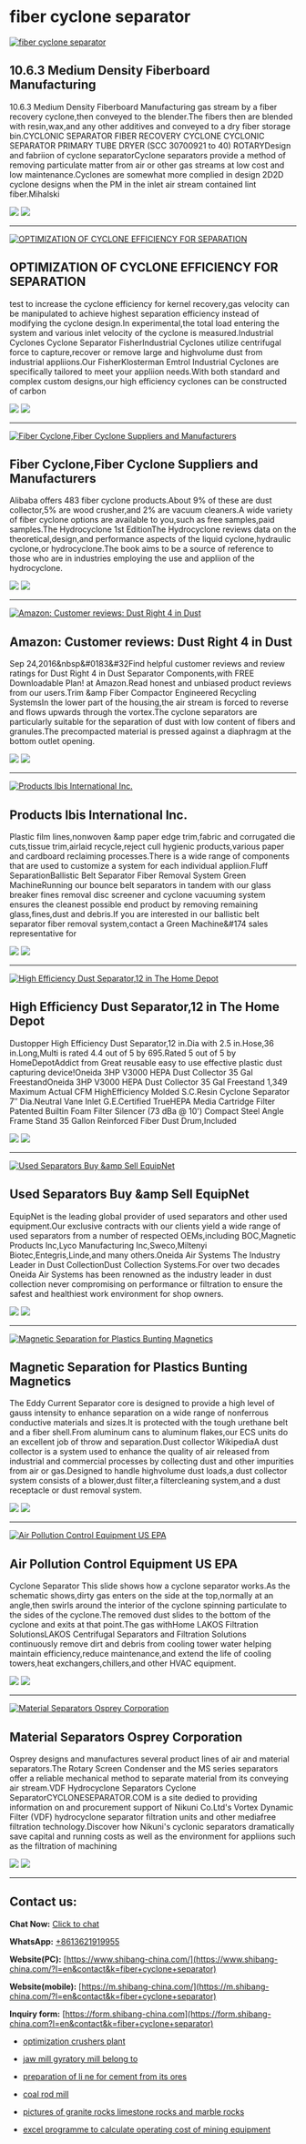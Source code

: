# fiber cyclone separator

<a href="https://swt.shibang-china.com/?l=en&img&k=fiber+cyclone+separator" target="_blank">![fiber cyclone separator](http://static.shibang-china.com/all-800x300/18.jpg)</a>

## 10.6.3 Medium Density Fiberboard Manufacturing
10.6.3 Medium Density Fiberboard Manufacturing gas stream by a fiber recovery cyclone,then conveyed to the blender.The fibers then are blended with resin,wax,and any other additives and conveyed to a dry fiber storage bin.CYCLONIC SEPARATOR FIBER RECOVERY CYCLONE CYCLONIC SEPARATOR PRIMARY TUBE DRYER (SCC 30700921 to 40) ROTARYDesign and fabriion of cyclone separatorCyclone separators provide a method of removing particulate matter from air or other gas streams at low cost and low maintenance.Cyclones are somewhat more complied in design 2D2D cyclone designs when the PM in the inlet air stream contained lint fiber.Mihalski


<a href="https://whatsapp.shibangsoft.com/WhatsApp.php" target="_blank" title="WhatsApp">![](http://static.shibang-china.com/icon/whatsapp.png)</a> <a href="https://swt.shibang-china.com/?l=en&icon&k=fiber+cyclone+separator" target="_blank">![](http://static.shibang-china.com/icon/chat-en.png)</a>

---

<a href="https://swt.shibang-china.com/?l=en&img&k=fiber+cyclone+separator" target="_blank">![OPTIMIZATION OF CYCLONE EFFICIENCY FOR SEPARATION](http://static.shibang-china.com/all-800x300/568.jpg)</a>

## OPTIMIZATION OF CYCLONE EFFICIENCY FOR SEPARATION
test to increase the cyclone efficiency for kernel recovery,gas velocity can be manipulated to achieve highest separation efficiency instead of modifying the cyclone design.In experimental,the total load entering the system and various inlet velocity of the cyclone is measured.Industrial Cyclones Cyclone Separator FisherIndustrial Cyclones utilize centrifugal force to capture,recover or remove large and highvolume dust from industrial appliions.Our FisherKlosterman Emtrol Industrial Cyclones are specifically tailored to meet your appliion needs.With both standard and complex custom designs,our high efficiency cyclones can be constructed of carbon


<a href="https://whatsapp.shibangsoft.com/WhatsApp.php" target="_blank" title="WhatsApp">![](http://static.shibang-china.com/icon/whatsapp.png)</a> <a href="https://swt.shibang-china.com/?l=en&icon&k=fiber+cyclone+separator" target="_blank">![](http://static.shibang-china.com/icon/chat-en.png)</a>

---

<a href="https://swt.shibang-china.com/?l=en&img&k=fiber+cyclone+separator" target="_blank">![Fiber Cyclone,Fiber Cyclone Suppliers and Manufacturers](http://static.shibang-china.com/all-800x300/1141.jpg)</a>

## Fiber Cyclone,Fiber Cyclone Suppliers and Manufacturers
Alibaba offers 483 fiber cyclone products.About 9% of these are dust collector,5% are wood crusher,and 2% are vacuum cleaners.A wide variety of fiber cyclone options are available to you,such as free samples,paid samples.The Hydrocyclone 1st EditionThe Hydrocyclone reviews data on the theoretical,design,and performance aspects of the liquid cyclone,hydraulic cyclone,or hydrocyclone.The book aims to be a source of reference to those who are in industries employing the use and appliion of the hydrocyclone.


<a href="https://whatsapp.shibangsoft.com/WhatsApp.php" target="_blank" title="WhatsApp">![](http://static.shibang-china.com/icon/whatsapp.png)</a> <a href="https://swt.shibang-china.com/?l=en&icon&k=fiber+cyclone+separator" target="_blank">![](http://static.shibang-china.com/icon/chat-en.png)</a>

---

<a href="https://swt.shibang-china.com/?l=en&img&k=fiber+cyclone+separator" target="_blank">![Amazon: Customer reviews: Dust Right 4 in Dust](http://static.shibang-china.com/all-800x300/864.jpg)</a>

## Amazon: Customer reviews: Dust Right 4 in Dust
Sep 24,2016&nbsp&#0183&#32Find helpful customer reviews and review ratings for Dust Right 4 in Dust Separator Components,with FREE Downloadable Plan! at Amazon.Read honest and unbiased product reviews from our users.Trim &amp Fiber Compactor Engineered Recycling SystemsIn the lower part of the housing,the air stream is forced to reverse and flows upwards through the vortex.The cyclone separators are particularly suitable for the separation of dust with low content of fibers and granules.The precompacted material is pressed against a diaphragm at the bottom outlet opening.


<a href="https://whatsapp.shibangsoft.com/WhatsApp.php" target="_blank" title="WhatsApp">![](http://static.shibang-china.com/icon/whatsapp.png)</a> <a href="https://swt.shibang-china.com/?l=en&icon&k=fiber+cyclone+separator" target="_blank">![](http://static.shibang-china.com/icon/chat-en.png)</a>

---

<a href="https://swt.shibang-china.com/?l=en&img&k=fiber+cyclone+separator" target="_blank">![Products Ibis International Inc.](http://static.shibang-china.com/all-800x300/1193.jpg)</a>

## Products Ibis International Inc.
Plastic film lines,nonwoven &amp paper edge trim,fabric and corrugated die cuts,tissue trim,airlaid recycle,reject cull hygienic products,various paper and cardboard reclaiming processes.There is a wide range of components that are used to customize a system for each individual appliion.Fluff SeparationBallistic Belt Separator Fiber Removal System Green MachineRunning our bounce belt separators in tandem with our glass breaker fines removal disc screener and cyclone vacuuming system ensures the cleanest possible end product by removing remaining glass,fines,dust and debris.If you are interested in our ballistic belt separator fiber removal system,contact a Green Machine&#174 sales representative for


<a href="https://whatsapp.shibangsoft.com/WhatsApp.php" target="_blank" title="WhatsApp">![](http://static.shibang-china.com/icon/whatsapp.png)</a> <a href="https://swt.shibang-china.com/?l=en&icon&k=fiber+cyclone+separator" target="_blank">![](http://static.shibang-china.com/icon/chat-en.png)</a>

---

<a href="https://swt.shibang-china.com/?l=en&img&k=fiber+cyclone+separator" target="_blank">![High Efficiency Dust Separator,12 in The Home Depot](http://static.shibang-china.com/all-800x300/140.jpg)</a>

## High Efficiency Dust Separator,12 in The Home Depot
Dustopper High Efficiency Dust Separator,12 in.Dia with 2.5 in.Hose,36 in.Long,Multi is rated 4.4 out of 5 by 695.Rated 5 out of 5 by HomeDepotAddict from Great reusable easy to use effective plastic dust capturing device!Oneida 3HP V3000 HEPA Dust Collector 35 Gal FreestandOneida 3HP V3000 HEPA Dust Collector 35 Gal Freestand 1,349 Maximum Actual CFM HighEfficiency Molded S.C.Resin Cyclone Separator 7″ Dia.Neutral Vane Inlet G.E.Certified TrueHEPA Media Cartridge Filter Patented Builtin Foam Filter Silencer (73 dBa @ 10') Compact Steel Angle Frame Stand 35 Gallon Reinforced Fiber Dust Drum,Included


<a href="https://whatsapp.shibangsoft.com/WhatsApp.php" target="_blank" title="WhatsApp">![](http://static.shibang-china.com/icon/whatsapp.png)</a> <a href="https://swt.shibang-china.com/?l=en&icon&k=fiber+cyclone+separator" target="_blank">![](http://static.shibang-china.com/icon/chat-en.png)</a>

---

<a href="https://swt.shibang-china.com/?l=en&img&k=fiber+cyclone+separator" target="_blank">![Used Separators Buy &amp Sell EquipNet](http://static.shibang-china.com/all-800x300/1275.jpg)</a>

## Used Separators Buy &amp Sell EquipNet
EquipNet is the leading global provider of used separators and other used equipment.Our exclusive contracts with our clients yield a wide range of used separators from a number of respected OEMs,including BOC,Magnetic Products Inc,Lyco Manufacturing Inc,Sweco,Miltenyi Biotec,Entegris,Linde,and many others.Oneida Air Systems The Industry Leader in Dust CollectionDust Collection Systems.For over two decades Oneida Air Systems has been renowned as the industry leader in dust collection never compromising on performance or filtration to ensure the safest and healthiest work environment for shop owners.


<a href="https://whatsapp.shibangsoft.com/WhatsApp.php" target="_blank" title="WhatsApp">![](http://static.shibang-china.com/icon/whatsapp.png)</a> <a href="https://swt.shibang-china.com/?l=en&icon&k=fiber+cyclone+separator" target="_blank">![](http://static.shibang-china.com/icon/chat-en.png)</a>

---

<a href="https://swt.shibang-china.com/?l=en&img&k=fiber+cyclone+separator" target="_blank">![Magnetic Separation for Plastics Bunting Magnetics](http://static.shibang-china.com/all-800x300/1503.jpg)</a>

## Magnetic Separation for Plastics Bunting Magnetics
The Eddy Current Separator core is designed to provide a high level of gauss intensity to enhance separation on a wide range of nonferrous conductive materials and sizes.It is protected with the tough urethane belt and a fiber shell.From aluminum cans to aluminum flakes,our ECS units do an excellent job of throw and separation.Dust collector WikipediaA dust collector is a system used to enhance the quality of air released from industrial and commercial processes by collecting dust and other impurities from air or gas.Designed to handle highvolume dust loads,a dust collector system consists of a blower,dust filter,a filtercleaning system,and a dust receptacle or dust removal system.


<a href="https://whatsapp.shibangsoft.com/WhatsApp.php" target="_blank" title="WhatsApp">![](http://static.shibang-china.com/icon/whatsapp.png)</a> <a href="https://swt.shibang-china.com/?l=en&icon&k=fiber+cyclone+separator" target="_blank">![](http://static.shibang-china.com/icon/chat-en.png)</a>

---

<a href="https://swt.shibang-china.com/?l=en&img&k=fiber+cyclone+separator" target="_blank">![Air Pollution Control Equipment US EPA](http://static.shibang-china.com/all-800x300/1157.jpg)</a>

## Air Pollution Control Equipment US EPA
Cyclone Separator This slide shows how a cyclone separator works.As the schematic shows,dirty gas enters on the side at the top,normally at an angle,then swirls around the interior of the cyclone spinning particulate to the sides of the cyclone.The removed dust slides to the bottom of the cyclone and exits at that point.The gas withHome LAKOS Filtration SolutionsLAKOS Centrifugal Separators and Filtration Solutions continuously remove dirt and debris from cooling tower water helping maintain efficiency,reduce maintenance,and extend the life of cooling towers,heat exchangers,chillers,and other HVAC equipment.


<a href="https://whatsapp.shibangsoft.com/WhatsApp.php" target="_blank" title="WhatsApp">![](http://static.shibang-china.com/icon/whatsapp.png)</a> <a href="https://swt.shibang-china.com/?l=en&icon&k=fiber+cyclone+separator" target="_blank">![](http://static.shibang-china.com/icon/chat-en.png)</a>

---

<a href="https://swt.shibang-china.com/?l=en&img&k=fiber+cyclone+separator" target="_blank">![Material Separators Osprey Corporation](http://static.shibang-china.com/all-800x300/244.jpg)</a>

## Material Separators Osprey Corporation
Osprey designs and manufactures several product lines of air and material separators.The Rotary Screen Condenser and the MS series separators offer a reliable mechanical method to separate material from its conveying air stream.VDF Hydrocyclone Separators Cyclone SeparatorCYCLONESEPARATOR.COM is a site dedied to providing information on and procurement support of Nikuni Co.Ltd's Vortex Dynamic Filter (VDF) hydrocyclone separator filtration units and other mediafree filtration technology.Discover how Nikuni's cyclonic separators dramatically save capital and running costs as well as the environment for appliions such as the filtration of machining


<a href="https://whatsapp.shibangsoft.com/WhatsApp.php" target="_blank" title="WhatsApp">![](http://static.shibang-china.com/icon/whatsapp.png)</a> <a href="https://swt.shibang-china.com/?l=en&icon&k=fiber+cyclone+separator" target="_blank">![](http://static.shibang-china.com/icon/chat-en.png)</a>

---
## Contact us:

**Chat Now:** [Click to chat](https://swt.shibang-china.com?l=en&contact&k=fiber+cyclone+separator)

**WhatsApp:**  [+8613621919955](https://whatsapp.shibangsoft.com/WhatsApp.php)

**Website(PC):** [https://www.shibang-china.com/](https://www.shibang-china.com/?l=en&contact&k=fiber+cyclone+separator)

**Website(mobile):** [https://m.shibang-china.com/](https://m.shibang-china.com/?l=en&contact&k=fiber+cyclone+separator)

**Inquiry form:** [https://form.shibang-china.com](https://form.shibang-china.com?l=en&contact&k=fiber+cyclone+separator)

* [optimization crushers plant](../122/optimization%20crushers%20plant.md)

* [jaw mill gyratory mill belong to](../123/jaw%20mill%20gyratory%20mill%20belong%20to.md)

* [preparation of li ne for cement from its ores](../122/preparation%20of%20li%20ne%20for%20cement%20from%20its%20ores.md)

* [coal rod mill](../118/coal%20rod%20mill.md)

* [pictures of granite rocks limestone rocks and marble rocks](../118/pictures%20of%20granite%20rocks%20limestone%20rocks%20and%20marble%20rocks.md)

* [excel programme to calculate operating cost of mining equipment](../117/excel%20programme%20to%20calculate%20operating%20cost%20of%20mining%20equipment.md)